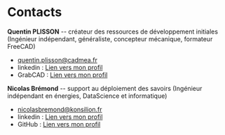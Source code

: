 # Contacts

**Quentin PLISSON** -- créateur des ressources de développement initiales (Ingénieur indépendant, généraliste, concepteur mécanique, formateur FreeCAD)

* quentin.plisson@cadmea.fr
* linkedin :  [Lien vers mon profil](https://www.linkedin.com/in/quentin-plisson/)
* GrabCAD : [Lien vers mon profil](https://grabcad.com/quentin.plisson-1)



**Nicolas Brémond** -- support au déploiement des savoirs (Ingénieur indépendant en énergies, DataScience et informatique)

* nicolasbremond@konsilion.fr
* linkedin :  [Lien vers mon profil](https://www.linkedin.com/in/nicolasb-bremond/)
* GitHub : [Lien vers mon profil](https://github.com/Konsilion)
